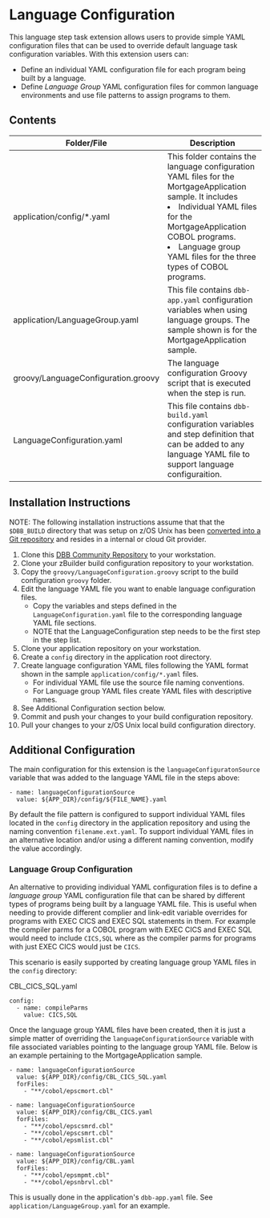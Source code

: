# Language Configuration
This language step task extension allows users to provide simple YAML configuration files that can be used to override default language task configuration variables. With this extension users can: 
* Define an individual YAML configuration file for each program being built by a language.
* Define *Language Group* YAML configuration files for common language environments and use file patterns to assign programs to them.

## Contents
| Folder/File | Description |
| --- | --- |
| application/config/*.yaml | This folder contains the language configuration YAML files for the MortgageApplication sample.  It includes <ui><li>Individual YAML files for the MortgageApplication COBOL programs.</li></ui> <ui><li>Language group YAML files for the three types of COBOL programs.</li></ui> |
| application/LanguageGroup.yaml | This file contains `dbb-app.yaml` configuration variables when using language groups.  The sample shown is for the MortgageApplication sample.|
| groovy/LanguageConfiguration.groovy | The language configuration Groovy script that is executed when the step is run. |
| LanguageConfiguration.yaml | This file contains `dbb-build.yaml` configuration variables and step definition that can be added to any language YAML file to support language configuraition. |

## Installation Instructions
NOTE: The following installation instructions assume that that the `$DBB_BUILD` directory that was setup on z/OS Unix has been [converted into a Git repository](https://www.ibm.com/docs/en/adffz/dbb/3.0.0?topic=customization-setting-up-integrated-zbuilder-framework#convert-the-configuration-directory-to-a-git-repository-optional) and resides in a internal or cloud Git provider.

1. Clone this [DBB Community Repository](https://github.com/IBM/dbb) to your workstation.
1. Clone your zBuilder build configuration repository to your workstation.
1. Copy the `groovy/LanguageConfiguration.groovy` script to the build configuration `groovy` folder.
1. Edit the language YAML file you want to enable language configuration files.
    * Copy the variables and steps defined in the `LanguageConfiguration.yaml` file to the corresponding language YAML file sections.
    * NOTE that the LanguageConfiguration step needs to be the first step in the step list.
1. Clone your application repository on your workstation. 
1. Create a `config` directory in the application root directory.
1. Create language configuration YAML files following the YAML format shown in the sample `application/config/*.yaml` files.
    * For individual YAML file use the source file naming conventions.
    * For Language group YAML files create YAML files with descriptive names.
1. See Additional Configuration section below.
1. Commit and push your changes to your build configuration repository.
1. Pull your changes to your z/OS Unix local build configuration directory.

## Additional Configuration
The main configuration for this extension is the `languageConfiguratonSource` variable that was added to the language YAML file in the steps above:
```
- name: languageConfigurationSource
  value: ${APP_DIR}/config/${FILE_NAME}.yaml
```
By default the file pattern is configured to support individual YAML files located in the `config` directory in the application repository and using the naming convention `filename.ext.yaml`.  To support individual YAML files in an alternative location and/or using a different naming convention, modify the value accordingly.

### Language Group Configuration
An alternative to providing individual YAML configuration files is to define a *language group* YAML configuration file that can be shared by different types of programs being built by a language YAML file.  This is useful when needing to provide different complier and link-edit variable overrides for programs with EXEC CICS and EXEC SQL statements in them.  For example the compiler parms for a COBOL program with EXEC CICS and EXEC SQL would need to include `CICS,SQL` where as the compiler parms for programs with just EXEC CICS would just be `CICS`.

This scenario is easily supported by creating language group YAML files in the `config` directory:

CBL_CICS_SQL.yaml
```
config:
  - name: compileParms
    value: CICS,SQL
```    
Once the language group YAML files have been created, then it is just a simple matter of overriding the `languageConfigurationSource` variable with file associated variables pointing to the language group YAML file. Below is an example pertaining to the MortgageApplication sample.

```
- name: languageConfigurationSource
  value: ${APP_DIR}/config/CBL_CICS_SQL.yaml
  forFiles:
    - "**/cobol/epscmort.cbl"
            
- name: languageConfigurationSource
  value: ${APP_DIR}/config/CBL_CICS.yaml
  forFiles:
    - "**/cobol/epscsmrd.cbl"
    - "**/cobol/epscsmrt.cbl"
    - "**/cobol/epsmlist.cbl"
            
- name: languageConfigurationSource
  value: ${APP_DIR}/config/CBL.yaml
  forFiles:
    - "**/cobol/epsmpmt.cbl"
    - "**/cobol/epsnbrvl.cbl" 
```
This is usually done in the application's `dbb-app.yaml` file. See `application/LanguageGroup.yaml` for an example.